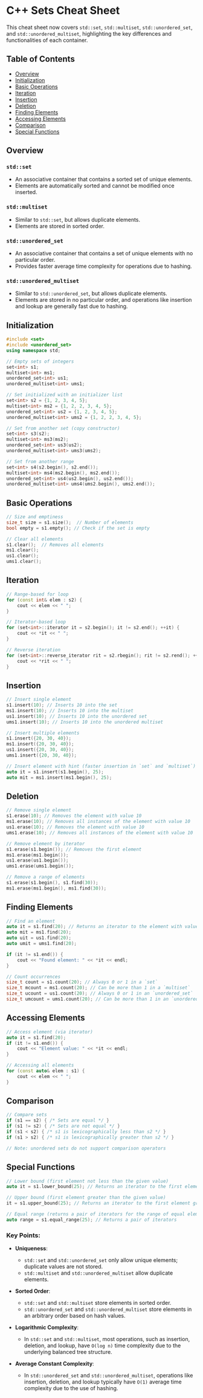 # C++ Sets Cheat Sheet


This cheat sheet now covers `std::set`, `std::multiset`, `std::unordered_set`, and `std::unordered_multiset`, highlighting the key differences and functionalities of each container.


## Table of Contents
- [Overview](#overview)
- [Initialization](#initialization)
- [Basic Operations](#basic-operations)
- [Iteration](#iteration)
- [Insertion](#insertion)
- [Deletion](#deletion)
- [Finding Elements](#finding-elements)
- [Accessing Elements](#accessing-elements)
- [Comparison](#comparison)
- [Special Functions](#special-functions)

## Overview
### `std::set`
- An associative container that contains a sorted set of unique elements.
- Elements are automatically sorted and cannot be modified once inserted.

### `std::multiset`
- Similar to `std::set`, but allows duplicate elements.
- Elements are stored in sorted order.

### `std::unordered_set`
- An associative container that contains a set of unique elements with no particular order.
- Provides faster average time complexity for operations due to hashing.

### `std::unordered_multiset`
- Similar to `std::unordered_set`, but allows duplicate elements.
- Elements are stored in no particular order, and operations like insertion and lookup are generally fast due to hashing.

## Initialization
```cpp
#include <set>
#include <unordered_set>
using namespace std;

// Empty sets of integers
set<int> s1;
multiset<int> ms1;
unordered_set<int> us1;
unordered_multiset<int> ums1;

// Set initialized with an initializer list
set<int> s2 = {1, 2, 3, 4, 5};
multiset<int> ms2 = {1, 2, 2, 3, 4, 5};
unordered_set<int> us2 = {1, 2, 3, 4, 5};
unordered_multiset<int> ums2 = {1, 2, 2, 3, 4, 5};

// Set from another set (copy constructor)
set<int> s3(s2);
multiset<int> ms3(ms2);
unordered_set<int> us3(us2);
unordered_multiset<int> ums3(ums2);

// Set from another range
set<int> s4(s2.begin(), s2.end());
multiset<int> ms4(ms2.begin(), ms2.end());
unordered_set<int> us4(us2.begin(), us2.end());
unordered_multiset<int> ums4(ums2.begin(), ums2.end());
```

## Basic Operations
```cpp
// Size and emptiness
size_t size = s1.size();  // Number of elements
bool empty = s1.empty(); // Check if the set is empty

// Clear all elements
s1.clear();  // Removes all elements
ms1.clear();
us1.clear();
ums1.clear();
```

## Iteration
```cpp
// Range-based for loop
for (const int& elem : s2) {
    cout << elem << " ";
}

// Iterator-based loop
for (set<int>::iterator it = s2.begin(); it != s2.end(); ++it) {
    cout << *it << " ";
}

// Reverse iteration
for (set<int>::reverse_iterator rit = s2.rbegin(); rit != s2.rend(); ++rit) {
    cout << *rit << " ";
}
```

## Insertion
```cpp
// Insert single element
s1.insert(10); // Inserts 10 into the set
ms1.insert(10); // Inserts 10 into the multiset
us1.insert(10); // Inserts 10 into the unordered set
ums1.insert(10); // Inserts 10 into the unordered multiset

// Insert multiple elements
s1.insert({20, 30, 40});
ms1.insert({20, 30, 40});
us1.insert({20, 30, 40});
ums1.insert({20, 30, 40});

// Insert element with hint (faster insertion in `set` and `multiset`)
auto it = s1.insert(s1.begin(), 25);
auto mit = ms1.insert(ms1.begin(), 25);
```

## Deletion
```cpp
// Remove single element
s1.erase(10); // Removes the element with value 10
ms1.erase(10); // Removes all instances of the element with value 10
us1.erase(10); // Removes the element with value 10
ums1.erase(10); // Removes all instances of the element with value 10

// Remove element by iterator
s1.erase(s1.begin()); // Removes the first element
ms1.erase(ms1.begin());
us1.erase(us1.begin());
ums1.erase(ums1.begin());

// Remove a range of elements
s1.erase(s1.begin(), s1.find(30));
ms1.erase(ms1.begin(), ms1.find(30));
```

## Finding Elements
```cpp
// Find an element
auto it = s1.find(20); // Returns an iterator to the element with value 20 or s1.end() if not found
auto mit = ms1.find(20);
auto uit = us1.find(20);
auto umit = ums1.find(20);

if (it != s1.end()) {
    cout << "Found element: " << *it << endl;
}

// Count occurrences
size_t count = s1.count(20); // Always 0 or 1 in a `set`
size_t mcount = ms1.count(20); // Can be more than 1 in a `multiset`
size_t ucount = us1.count(20); // Always 0 or 1 in an `unordered_set`
size_t umcount = ums1.count(20); // Can be more than 1 in an `unordered_multiset`
```

## Accessing Elements
```cpp
// Access element (via iterator)
auto it = s1.find(20);
if (it != s1.end()) {
    cout << "Element value: " << *it << endl;
}

// Accessing all elements
for (const auto& elem : s1) {
    cout << elem << " ";
}
```

## Comparison
```cpp
// Compare sets
if (s1 == s2) { /* Sets are equal */ }
if (s1 != s2) { /* Sets are not equal */ }
if (s1 < s2) { /* s1 is lexicographically less than s2 */ }
if (s1 > s2) { /* s1 is lexicographically greater than s2 */ }

// Note: unordered sets do not support comparison operators
```

## Special Functions
```cpp
// Lower bound (first element not less than the given value)
auto it = s1.lower_bound(25); // Returns an iterator to the first element not less than 25

// Upper bound (first element greater than the given value)
it = s1.upper_bound(25); // Returns an iterator to the first element greater than 25

// Equal range (returns a pair of iterators for the range of equal elements)
auto range = s1.equal_range(25); // Returns a pair of iterators
```

### Key Points:
- **Uniqueness**:
  - `std::set` and `std::unordered_set` only allow unique elements; duplicate values are not stored.
  - `std::multiset` and `std::unordered_multiset` allow duplicate elements.
  
- **Sorted Order**:
  - `std::set` and `std::multiset` store elements in sorted order.
  - `std::unordered_set` and `std::unordered_multiset` store elements in an arbitrary order based on hash values.

- **Logarithmic Complexity**:
  - In `std::set` and `std::multiset`, most operations, such as insertion, deletion, and lookup, have `O(log n)` time complexity due to the underlying balanced tree structure.
  
- **Average Constant Complexity**:
  - In `std::unordered_set` and `std::unordered_multiset`, operations like insertion, deletion, and lookup typically have `O(1)` average time complexity due to the use of hashing.

